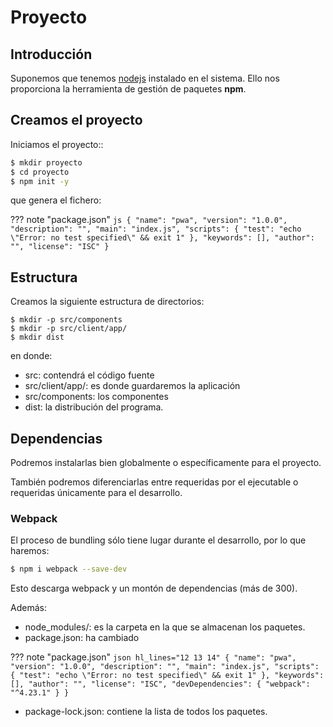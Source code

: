 # Proyecto
## Introducción
Suponemos que tenemos [nodejs](https://nodejs.org/es/) instalado en el sistema. Ello nos proporciona la herramienta de gestión de paquetes **npm**.

## Creamos el proyecto
Iniciamos el proyecto::
```bash
$ mkdir proyecto
$ cd proyecto
$ npm init -y
```

que genera el fichero:

??? note "package.json"
    ```js
    {
      "name": "pwa",
      "version": "1.0.0",
      "description": "",
      "main": "index.js",
      "scripts": {
        "test": "echo \"Error: no test specified\" && exit 1"
      },
      "keywords": [],
      "author": "",
      "license": "ISC"
    }
    ```

## Estructura
Creamos la siguiente estructura de directorios:
```
$ mkdir -p src/components
$ mkdir -p src/client/app/
$ mkdir dist
```
en donde:

- src: contendrá el código fuente
- src/client/app/: es donde guardaremos la aplicación
- src/components: los componentes
- dist: la distribución del programa.

## Dependencias
Podremos instalarlas bien globalmente o específicamente para el proyecto.

También podremos diferenciarlas entre requeridas por el ejecutable o requeridas únicamente para el desarrollo.
### Webpack
El proceso de bundling sólo tiene lugar durante el desarrollo, por lo que haremos:
```bash
$ npm i webpack --save-dev
```

Esto descarga webpack y un montón de dependencias (más de 300).

Además:

- node_modules/: es la carpeta en la que se almacenan los paquetes.
- package.json: ha cambiado

??? note "package.json"
    ```json hl_lines="12 13 14"
    {
      "name": "pwa",
      "version": "1.0.0",
      "description": "",
      "main": "index.js",
      "scripts": {
        "test": "echo \"Error: no test specified\" && exit 1"
      },
      "keywords": [],
      "author": "",
      "license": "ISC",
      "devDependencies": {
        "webpack": "^4.23.1"
      }
    }
    ```
- package-lock.json: contiene la lista de todos los paquetes.
